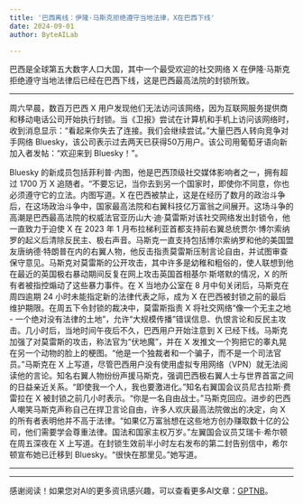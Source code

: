 ```yaml
---
title: '巴西离线：伊隆·马斯克拒绝遵守当地法律，X在巴西下线'
date: 2024-09-01
author: ByteAILab

---
```


巴西是全球第五大数字人口大国，其中一个最受欢迎的社交网络 X 在伊隆·马斯克拒绝遵守当地法律后已经在巴西下线，这是巴西最高法院的封锁所致。

---
周六早晨，数百万巴西 X 用户发现他们无法访问该网络，因为互联网服务提供商和移动电话公司开始执行封锁。当《卫报》尝试在计算机和手机上访问该网络时，收到消息显示：“看起来你失去了连接。我们会继续尝试。”大量巴西人转向竞争对手网络 Bluesky，该公司表示过去两天已获得50万用户。该公司用葡萄牙语向新加入者发帖：“欢迎来到 Bluesky！”。

Bluesky 的新成员包括菲利普·内图，他是巴西顶级社交媒体影响者之一，拥有超过 1700 万 X 追随者。“不要忘记，当你去到另一个国家时，即使你不同意，你也必须遵守它的立法。内图写道。X 在巴西被禁止，这是在经历了数月的政治斗争后，在这场政治斗争中，国家最高法院和右翼科技亿万富翁之间展开。这场斗争的高潮是巴西最高法院的权威法官亚历山大·迪·莫雷斯对该社交网络发出封锁令，他一直致力于迫使 X 在 2023 年 1 月布拉梯利亚首都支持前右翼总统贾尔·博尔索纳罗的起义后清除反民主、极右声音。马斯克一直支持包括博尔索纳罗和他的美国盟友唐纳德·特朗普在内的右翼人物，他反击指责莫雷斯压制言论自由，并试图审查保守意见。马斯克对莫雷斯的公开攻击，其中许多是幼稚和粗俗的，使人联想到他在最近的英国极右暴动期间反复在网上攻击英国首相基尔·斯塔默的情况，X 的所有者被指控煽动了这些暴力事件。在 X 当地办公室在 8 月中旬关闭后，马斯克在周四逾期 24 小时未能指定新的法律代表之际，成为 X 在巴西被封锁之前的最后维护期限。在周五下令封锁的裁决中，莫雷斯指责 X 将社交网络“像一个无主之地 - 一个绝对没有法律的土地”，允许“大规模传播”错误信息、仇恨言论和反民主攻击。几小时后，当地时间午夜后不久，巴西用户开始注意到 X 已经下线。马斯克加强了对莫雷斯的攻击，称法官为“伏地魔”，并在 X 发推文一个狗把它的睾丸晃在另一个动物的脸上的梗图。“他是一个独裁者和一个骗子，而不是一个司法官员。”马斯克在 X 上写道，尽管巴西用户没有使用虚拟专用网络（VPN）就无法阅读他的言论。知名右翼人物纷纷声援马斯克，强调巴西极右翼人士与世界首富之间的日益亲近关系。“即使我一个人，我也要激进化。”知名右翼国会议员尼古拉斯·费雷拉在 X 被封锁之前几小时表示。“你是一名自由战士。”马斯克回应。进步的巴西人嘲笑马斯克声称自己在捍卫言论自由，许多人欢庆最高法院做出的决定，向 X 的所有者表明他并不高于法律。“如果亿万富翁想在这些地方创办赚取数十亿的公司，他们需要学会尊重法律。国法和国家主权万岁。”左翼国会议员艾瑞卡·希尔顿在周五深夜在 X 上写道。在封锁生效前半小时左右发布的第二封告别信中，希尔顿宣布她已迁移到 Bluesky。“很快在那里见。”她写道。

---
---
感谢阅读！如果您对AI的更多资讯感兴趣，可以查看更多AI文章：[GPTNB](https://gptnb.com)。